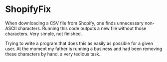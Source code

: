 # ShopifyFix
When downloading a CSV file from Shopify, one finds unnecessary non-ASCII characters. Running this code outputs a new file without those characters. Very simple, not finished.

Trying to write a program that does this as easily as possible for a given user. At the moment my father is running a business and had been removing these characters by hand, a very tedious task.
